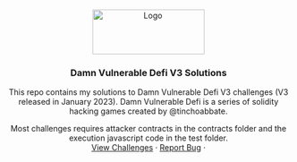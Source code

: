 <!-- Improved compatibility of back to top link: See: https://github.com/othneildrew/Best-README-Template/pull/73 -->

<a name="readme-top"></a>

<!-- PROJECT SHIELDS -->
<!--
*** I'm using markdown "reference style" links for readability.
*** Reference links are enclosed in brackets [ ] instead of parentheses ( ).
*** See the bottom of this document for the declaration of the reference variables
*** for contributors-url, forks-url, etc. This is an optional, concise syntax you may use.
*** https://www.markdownguide.org/basic-syntax/#reference-style-links
-->

<!-- PROJECT LOGO -->
<br />
<div align="center">
  <a href="https://damnvulnerabledefi.xyz">
    <img src="./cover.png" alt="Logo" width="200" height="80">
  </a>

<h3 align="center">Damn Vulnerable Defi V3 Solutions</h3>

  <p align="center">
This repo contains my solutions to Damn Vulnerable Defi V3 challenges (V3 released in January 2023). Damn Vulnerable Defi is a series of solidity hacking games created by @tinchoabbate.

Most challenges requires attacker contracts in the contracts folder and the execution javascript code in the test folder.
<br />
<a href="https://www.damnvulnerabledefi.xyz/">View Challenges</a>
·
<a href="https://github.com/bzpassersby/Damn-Vulnerable-Defi-V3---Solutions/issues">Report Bug</a>
·

  </p>
</div>
